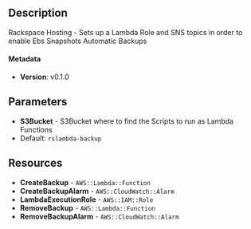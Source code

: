 
## Description

Rackspace Hosting - Sets up a Lambda Role and SNS topics in order to enable Ebs Snapshots Automatic Backups

#### Metadata

 * **Version**: v0.1.0

## Parameters

 * **S3Bucket** - S3Bucket where to find the Scripts to run as Lambda Functions
  * Default: `rslambda-backup`

## Resources

 * **CreateBackup** - `AWS::Lambda::Function`
 * **CreateBackupAlarm** - `AWS::CloudWatch::Alarm`
 * **LambdaExecutionRole** - `AWS::IAM::Role`
 * **RemoveBackup** - `AWS::Lambda::Function`
 * **RemoveBackupAlarm** - `AWS::CloudWatch::Alarm`